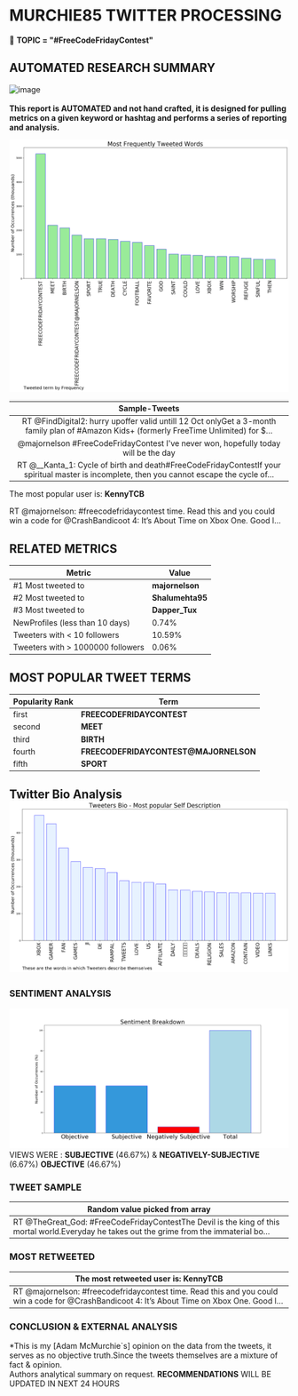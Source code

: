 # MURCHIE85 TWITTER PROCESSING 
&#x1F34E; **TOPIC = "#FreeCodeFridayContest"**

## AUTOMATED RESEARCH SUMMARY

![image](https://marketingplatform.google.com/about/static/images/gmp/analytics-smb-benefit.jpg)
<br></br>
<b> This report is AUTOMATED and not hand crafted, it is designed for pulling metrics on a given keyword or hashtag and performs a series of reporting and analysis.</b>



![image](TWEETS.png)



|                **Sample-Tweets**        |
| :-------------: |
| RT @FindDigital2: hurry upoffer valid untill 12 Oct onlyGet a 3-month family plan of #Amazon Kids+ (formerly FreeTime Unlimited) for $… |
| @majornelson #FreeCodeFridayContest I've never won, hopefully today will be the day |
| RT @__Kanta_1: Cycle of birth and death#FreeCodeFridayContestIf your spiritual master is incomplete, then you cannot escape the cycle of… |

The most popular user is: **KennyTCB**
<div class="alert alert-block alert-danger"> RT @majornelson: #freecodefridaycontest time. Read this and you could win a code for @CrashBandicoot 4: It’s About Time on Xbox One. Good l…</div>

## RELATED METRICS<br>
| Metric | Value |
| ------------- | ------------- |
| #1 Most tweeted to  | **majornelson** |
| #2 Most tweeted to  | **Shalumehta95** |
| #3 Most tweeted to  | **Dapper_Tux** |
| NewProfiles (less than 10 days) | 0.74%  |
| Tweeters with < 10 followers  | 10.59%|
| Tweeters with > 1000000 followers  | 0.06%  |



## MOST POPULAR TWEET TERMS 


| Popularity Rank  | Term |
| ------------- | ------------- |
| first  | **FREECODEFRIDAYCONTEST**  |
| second  | **MEET**  |
| third  | **BIRTH** |
| fourth  | **FREECODEFRIDAYCONTEST@MAJORNELSON**  |
| fifth  | **SPORT**  |


## Twitter Bio Analysis![image](BIO.png)
### SENTIMENT ANALYSIS
![image](sentiment.png)
VIEWS WERE : **SUBJECTIVE**  (46.67%) & **NEGATIVELY-SUBJECTIVE** (6.67%) **OBJECTIVE** (46.67%)

### TWEET SAMPLE 
| Random value picked from array |
| ------------- |
|RT @TheGreat_God: #FreeCodeFridayContestThe Devil is the king of this mortal world.Everyday he takes out the grime from the immaterial bo… |

### MOST RETWEETED 

| The most retweeted user is: **KennyTCB**  |
| ------------- |
| RT @majornelson: #freecodefridaycontest time. Read this and you could win a code for @CrashBandicoot 4: It’s About Time on Xbox One. Good l… |

### CONCLUSION & EXTERNAL ANALYSIS

*This is my [Adam McMurchie`s] opinion on the data from the tweets, it serves as no objective truth.Since the tweets themselves are a mixture of fact & opinion.<br>
Authors analytical summary on request.
**RECOMMENDATIONS** WILL BE UPDATED IN NEXT  24 HOURS <br>